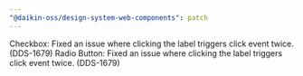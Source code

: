 ```yaml
---
"@daikin-oss/design-system-web-components": patch
---
```


Checkbox: Fixed an issue where clicking the label triggers click event twice. (DDS-1679)
Radio Button: Fixed an issue where clicking the label triggers click event twice. (DDS-1679)
